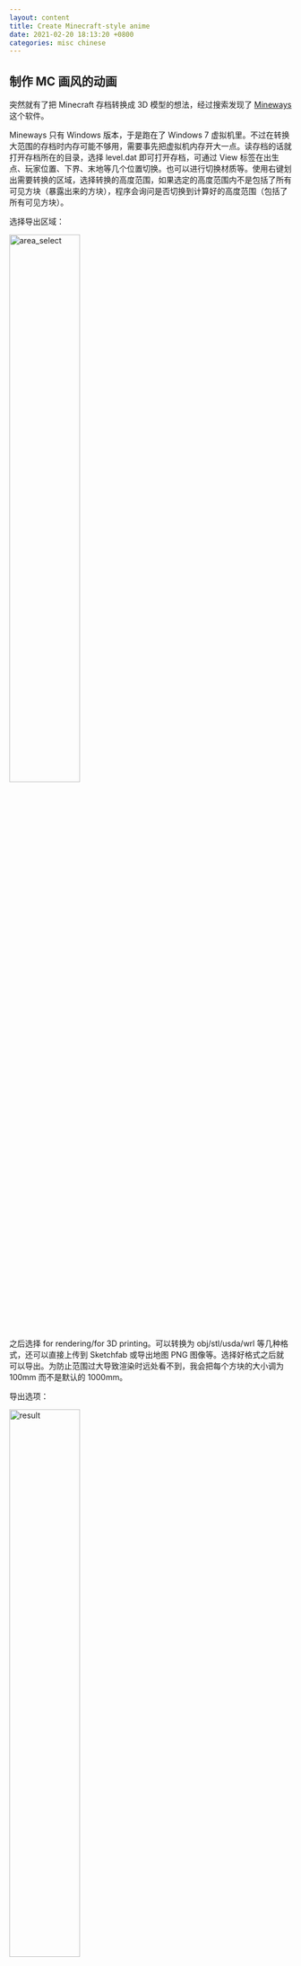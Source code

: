 ```yaml
---
layout: content
title: Create Minecraft-style anime
date: 2021-02-20 18:13:20 +0800
categories: misc chinese
---
```


## 制作 MC 画风的动画

突然就有了把 Minecraft 存档转换成 3D 模型的想法，经过搜索发现了 [Mineways](https://www.realtimerendering.com/erich/minecraft/public/mineways/) 这个软件。

<!--more-->

Mineways 只有 Windows 版本，于是跑在了 Windows 7 虚拟机里。不过在转换大范围的存档时内存可能不够用，需要事先把虚拟机内存开大一点。读存档的话就打开存档所在的目录，选择 level.dat 即可打开存档，可通过 View 标签在出生点、玩家位置、下界、末地等几个位置切换。也可以进行切换材质等。使用右键划出需要转换的区域，选择转换的高度范围，如果选定的高度范围内不是包括了所有可见方块（暴露出来的方块），程序会询问是否切换到计算好的高度范围（包括了所有可见方块）。

选择导出区域：

<img alt="area_select" src='{{ "/assets/area_select.png" | absolute_url }}' width="50%">

之后选择 for rendering/for 3D printing。可以转换为 obj/stl/usda/wrl 等几种格式，还可以直接上传到 Sketchfab 或导出地图 PNG 图像等。选择好格式之后就可以导出。为防止范围过大导致渲染时远处看不到，我会把每个方块的大小调为 100mm 而不是默认的 1000mm。

导出选项：

<img alt="result" src='{{ "/assets/export_options.png" | absolute_url }}' width="50%">

之后在 3D 软件中打开相应的文件即可。Blender 需要使用 [MCPrep 插件](https://theduckcow.com/dev/blender/mcprep/)来进行材质调整，否则会出现比如玻璃内部都是黑的（不透明）之类的问题，当然也可以手动调整，只不过很麻烦，手动调整见 [For Blender](https://www.realtimerendering.com/erich/minecraft/public/mineways/mineways.html#blender) #9 Material Conversion。使用 MCPrep 插件的话首先在 Edit-\>preferences 中 勾选 MCPrep，之后在 MCPrep 选项卡中点击 `Prep Materials`。
<img alt="result" src='{{ "/assets/mcprep.png" | absolute_url }}' width="20%">

在调整完材质之后效果已经好多了，而 MCPrep 插件除此之外还有更多的功能。首先 Create MC Sky 可以生成一个 MC 风格的天空，还可以调整时间，不过看起来调整时间目前还不支持动画。生成天空的时候还可以同时生成云彩。除了生成天空，还可以生成生物，从 Steve，村民，牛羊等被动生物，僵尸骷髅等攻击型生物都可生成。生成时还会有 skeleton，便于后面制作相应生物的动画。下图是一个旧存档中部分区块导出 obj 之后在 blender 中渲染的结果，可以看到比不论是 MC 游戏中，还是网页地图等渲染的效果都要好了很多。

<a href='{{ "/assets/building.png" | absolute_url }}'><img alt="result" src='{{ "/assets/building_small.png" | absolute_url }}' width="100%"></a>

当然如果只是渲染存档的话搞一个好一些的光影（虽然光影的话我的电脑估计带不动）或者使用 CHUNKY 等渲染器效果可能也不会差很多，导出 3D 模型的主要好处还是可以使用导出的模型制作动画。个人刚接触人物动画，对这些还不熟悉，就用 MCPrep 的 Simple Player 和 Simple Villager 两个模型简单制作了一个小动画：

<iframe src="//player.bilibili.com/player.html?aid=331755520&bvid=BV1hA411M7N7&cid=300368213&page=1" scrolling="no" border="0" frameborder="no" framespacing="0" allowfullscreen="true"> </iframe>

使用的是 Simple 模型，只有四肢和头可以动，MCPrep 还有更复杂一些的模型，可以使用这些来让动画变得更精细。

### 使用 Cycles 渲染引擎

因为求快，上述跑的都是 Blender 的 Eevee 渲染引擎，如果是环境光不够充足的情况下可能就需要用 Cycles，Eevee 的效果会差不少（不过如果跑 Cycles，渲染时间恐怕要增加几十倍甚至几百倍，但看起来 Eevee 不渲染材质光源），如下是海底神殿的模型用 Eevee 和 Cycles 渲染的效果对比（左为 Eevee，右为 Cycles）

<a href='{{ "/assets/ocean_eevee.png" | absolute_url }}'><img alt="eevee" src='{{ "/assets/ocean_eevee_small.png" | absolute_url }}' width="50%" style="float:left"></a>
<a href='{{ "/assets/ocean_cycles.png" | absolute_url }}'><img alt="cycles" src='{{ "/assets/ocean_cycles_small.png" | absolute_url }}' width="50%" style="float:right"></a>

最近学会了投影（Litematica）mod 的使用方法，于是把我校服务器（UMS）里面我建的部分和邻居们建好了的部分复制到了一个同种子单人档里面，导出了 obj 模型。因为这是生存服务器，所以地面上很多火把，我就想晚上应该也可以蛮好看的，就想试试。

但 MCPrep 中为非固体的光源方块添加的发光材质不知道为什么没能生效，简单调整了一下，通过编辑 material 的 nodes 连接，将图片的颜色链接到材质的 Emission value 上面就发光了，然而有一个问题，如果想要火把起到一定的照明作用的话，火把柄也会发出很亮的光，某同学说“火把变荧光棒”，最后经过调试，解决办法就是把颜色同样链接到 Emission Strength 上面，并且中间加一个 Multply Add 的 math node（为了保留少量的发光，否则火把柄因为渲染逻辑的问题不会被照亮会有点奇怪），如下所示：

<img alt="shading_nodes" src='{{ "/assets/shading_nodes.png" | absolute_url }}' width="70%">

Cycles 引擎 OpenImageDenoise 去噪（NLM 在光线较暗时仍然会产生很多噪点）渲染结果（大图 10+M）：

<a href='{{ "/assets/ums_xyxq.png" | absolute_url }}'><img alt="ums_xyxq" src='{{ "/assets/ums_xyxq_small.png" | absolute_url }}' width="100%"></a>

其中灯笼是`*32-4`，火把是`*28-4`，末地烛是`*20-4`，下界传送门直接`*8`，当然这是我个人感觉比较合适的数值，如果有兴趣做类似渲染可以另行调整。

当然因为只有 CPU，这张图花了 1h 左右来渲染，恐怕 cycles 在没有 GPU 的情况下并不能胜任渲染动画的工作。
